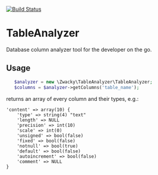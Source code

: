 [![Build Status](https://travis-ci.org/zwacky/table-analyzer.png?branch=master)](https://travis-ci.org/zwacky/table-analyzer)

TableAnalyzer
=============

Database column analyzer tool for the developer on the go.

Usage
-----

```php
   $analyzer = new \Zwacky\TableAnalyzer\TableAnalyzer;
   $columns = $analyzer->getColumns('table_name');
```

returns an array of every column and their types, e.g.:

```
'content' => array(10) {
	'type' => string(4) "text"
	'length' => NULL
	'precision' => int(10)
	'scale' => int(0)
	'unsigned' => bool(false)
	'fixed' => bool(false)
	'notnull' => bool(true)
	'default' => bool(false)
	'autoincrement' => bool(false)
	'comment' => NULL
}
```